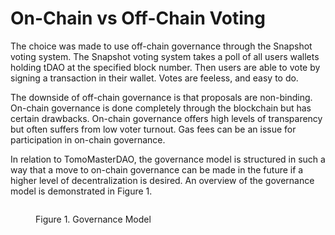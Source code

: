 # On-Chain vs Off-Chain Voting

The choice was made to use off-chain governance through the Snapshot voting system. The Snapshot voting system takes a poll of all users wallets holding tDAO at the specified block number. Then users are able to vote by signing a transaction in their wallet. Votes are feeless, and easy to do.&#x20;

The downside of off-chain governance is that proposals are non-binding. On-chain governance is done completely through the blockchain but has certain drawbacks. On-chain governance offers high levels of transparency but often suffers from low voter turnout. Gas fees can be an issue for participation in on-chain governance.&#x20;

In relation to TomoMasterDAO, the governance model is structured in such a way that a move to on-chain governance can be made in the future if a higher level of decentralization is desired. An overview of the governance model is demonstrated in Figure 1.&#x20;

<figure><img src="https://lh4.googleusercontent.com/f42JS0lBnkQhDWYP1MIIS9NM80o6gOtYr-wn6CBx4HQGwLdnSlbw2xP7jaakqAuiEF73GGXhehsX7DsrD-jyw5Go_RqusfCUxOa5dGNcQSiBNP2pLph5G7hOnBRAbdERM05F9WYsU7EBrZaxrl05zg" alt=""><figcaption><p>Figure 1. Governance Model</p></figcaption></figure>
